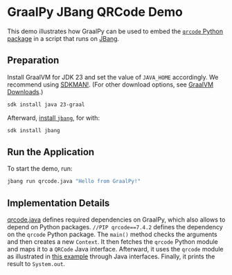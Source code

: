 # GraalPy JBang QRCode Demo

This demo illustrates how GraalPy can be used to embed the [`qrcode` Python package](https://pypi.org/project/qrcode/) in a script that runs on [JBang](https://www.jbang.dev/).

## Preparation

Install GraalVM for JDK 23 and set the value of `JAVA_HOME` accordingly.
We recommend using [SDKMAN!](https://sdkman.io/). (For other download options, see [GraalVM Downloads](https://www.graalvm.org/downloads/).)

```bash
sdk install java 23-graal
```

Afterward, [install `jbang`](https://www.jbang.dev/download/), for with:

```bash
sdk install jbang
```

## Run the Application

To start the demo, run:

```bash
jbang run qrcode.java "Hello from GraalPy!"
```

## Implementation Details

[qrcode.java](qrcode.java) defines required dependencies on GraalPy, which also allows to depend on Python packages.
`//PIP qrcode==7.4.2` defines the dependency on the `qrcode` Python package.
The `main()` method checks the arguments and then creates a new `Context`.
It then fetches the `qrcode` Python module and maps it to a `QRCode` Java interface.
Afterward, it uses the `qrcode` module as illustrated in [this example](https://github.com/lincolnloop/python-qrcode/tree/v7.4.2?tab=readme-ov-file#examples) through Java interfaces.
Finally, it prints the result to `System.out`.
